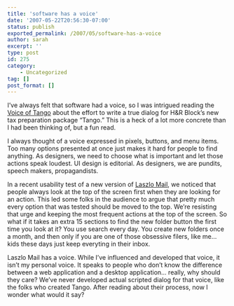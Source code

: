 ```yaml
---
title: 'software has a voice'
date: '2007-05-22T20:56:30-07:00'
status: publish
exported_permalink: /2007/05/software-has-a-voice
author: sarah
excerpt: ''
type: post
id: 275
category:
    - Uncategorized
tag: []
post_format: []
---
```

I’ve always felt that software had a voice, so I was intrigued reading the [Voice of Tango](http://web.archive.org/web/20070705145206/http://www.tangotax.com/blog/) about the effort to write a true dialog for H&amp;R Block’s new tax preparation package “Tango.” This is a heck of a lot more concrete than I had been thinking of, but a fun read.

I always thought of a voice expressed in pixels, buttons, and menu items. Too many options presented at once just makes it hard for people to find anything. As designers, we need to choose what is important and let those actions speak loudest. UI design is editorial. As designers, we are pundits, speech makers, propagandists.

In a recent usability test of a new version of [Laszlo Mail](http://www.laszlomail.com), we noticed that people always look at the top of the screen first when they are looking for an action. This led some folks in the audience to argue that pretty much every option that was tested should be moved to the top. We’re resisting that urge and keeping the most frequent actions at the top of the screen. So what if it takes an extra 15 sections to find the new folder button the first time you look at it? You use search every day. You create new folders once a month, and then only if you are one of those obsessive filers, like me… kids these days just keep everyting in their inbox.

Laszlo Mail has a voice. While I’ve influenced and developed that voice, it isn’t my personal voice. It speaks to people who don’t know the difference between a web application and a desktop application… really, why should they care? We’ve never developed actual scripted dialog for that voice, like the folks who created Tango. After reading about their process, now I wonder what would it say?